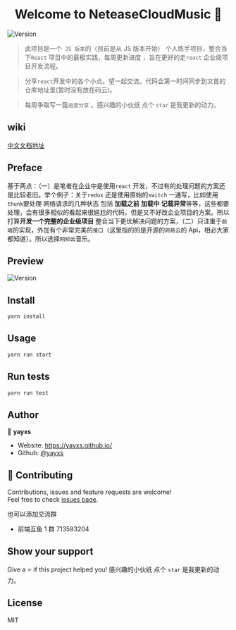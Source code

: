 <!--
 * @Author: yayxs
 * @Date: 2020-08-30 12:05:59
 * @LastEditTime: 2020-08-30 12:28:19
 * @LastEditors: yayxs
 * @Description:
 * @FilePath: \NeteaseCloudMusic\README.md
 * @
-->
<h1 align="center">Welcome to NeteaseCloudMusic 👋</h1>
<p>
  <img alt="Version" src="https://img.shields.io/badge/version-0.1.0-blue.svg?cacheSeconds=2592000" />
</p>

> 此项目是一个` JS 版本`的（目前是从 JS 版本开始） 个人练手项目，整合当下`React` 项目中的最极实践，每周更新进度 ，旨在更好的走`react` 企业级项目开发流程。

> 分享`react`开发中的各个小点。望一起交流。代码会第一时间同步到文首的 仓库地址里(暂时没有放在码云)。

> 每周争取写一篇`进度分享` 。感兴趣的小伙纸 点个 `star` 是我更新的动力。

## wiki

[中文文档地址](https://github.com/yayxs/NeteaseCloudMusic/blob/master/docs/README.md)

## Preface

基于两点：（一）是笔者在企业中是使用`react` 开发，不过有的处理问题的方案还是比较老旧。举个例子：关于`redux` 还是使用原始的`switch` 一通写，比如使用`thunk`要处理 网络请求的几种状态 包括 **加载之前** **加载中** **记载异常**等等，这些都要处理，会有很多相似的看起来很尴尬的代码，但是又不好改企业项目的方案。所以打算**开发一个完整的企业级项目** 整合当下更优解决问题的方案，（二）只注重于`前端`的实现，外加有个非常完美的`接口`（这里指的的是开源的`网易云`的 Api，相必大家都知道）。所以选择`网抑云`音乐。

## Preview

 <img alt="Version" src="https://github.com/yayxs/NeteaseCloudMusic/blob/master/docs/images/banner.gif" />

## Install

```sh
yarn install
```

## Usage

```sh
yarn run start
```

## Run tests

```sh
yarn run test
```

## Author

👤 **yayxs**

- Website: https://yayxs.github.io/
- Github: [@yayxs](https://github.com/yayxs)

## 🤝 Contributing

Contributions, issues and feature requests are welcome!<br />Feel free to check [issues page](https://github.com/yayxs/NeteaseCloudMusic/issues).

也可以添加交流群

- 前端互鱼 1 群 713593204

## Show your support

Give a ⭐️ if this project helped you! 感兴趣的小伙纸 点个 `star` 是我更新的动力。

## License

MIT
